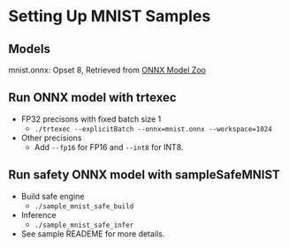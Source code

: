 # Setting Up MNIST Samples

## Models

mnist.onnx: Opset 8, Retrieved from [ONNX Model Zoo](https://github.com/onnx/models/tree/master/vision/classification/mnist)

## Run ONNX model with trtexec

* FP32 precisons with fixed batch size 1
  * `./trtexec --explicitBatch --onnx=mnist.onnx --workspace=1024`
* Other precisions
  * Add `--fp16` for FP16 and `--int8` for INT8.

## Run safety ONNX model with sampleSafeMNIST

* Build safe engine
  * `./sample_mnist_safe_build`
* Inference
  * `./sample_mnist_safe_infer`
* See sample READEME for more details.
